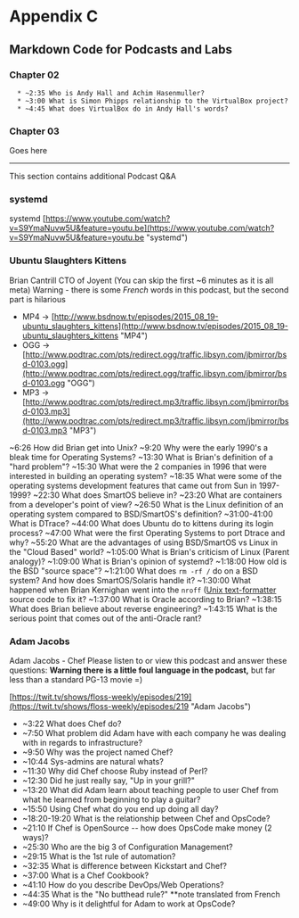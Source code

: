 # Appendix C

## Markdown Code for Podcasts and Labs

### Chapter 02
```
  * ~2:35 Who is Andy Hall and Achim Hasenmuller?
  * ~3:00 What is Simon Phipps relationship to the VirtualBox project?
  * ~4:45 What does VirtualBox do in Andy Hall's words?
```

### Chapter 03

Goes here

---

This section contains additional Podcast Q&A

### systemd
systemd
[https://www.youtube.com/watch?v=S9YmaNuvw5U&feature=youtu.be](https://www.youtube.com/watch?v=S9YmaNuvw5U&feature=youtu.be "systemd")

### Ubuntu Slaughters Kittens

Brian Cantrill CTO of Joyent
(You can skip the first ~6 minutes as it is all meta)
Warning - there is some *French* words in this podcast, but the second part is hilarious

*  MP4 -> [http://www.bsdnow.tv/episodes/2015_08_19-ubuntu_slaughters_kittens](http://www.bsdnow.tv/episodes/2015_08_19-ubuntu_slaughters_kittens "MP4")
*  OGG -> [http://www.podtrac.com/pts/redirect.ogg/traffic.libsyn.com/jbmirror/bsd-0103.ogg](http://www.podtrac.com/pts/redirect.ogg/traffic.libsyn.com/jbmirror/bsd-0103.ogg "OGG")
*  MP3 -> [http://www.podtrac.com/pts/redirect.mp3/traffic.libsyn.com/jbmirror/bsd-0103.mp3](http://www.podtrac.com/pts/redirect.mp3/traffic.libsyn.com/jbmirror/bsd-0103.mp3 "MP3")

~6:26 How did Brian get into Unix?
~9:20 Why were the early 1990's a bleak time for Operating Systems?
~13:30 What is Brian's definition of a "hard problem"?
~15:30 What were the 2 companies in 1996 that were interested in building an operating system?
~18:35 What were some of the operating systems development features that came out from Sun in 1997-1999?
~22:30 What does SmartOS believe in?
~23:20 What are containers from a developer's point of view?
~26:50 What is the Linux definition of an operating system compared to BSD/SmartOS's definition?
~31:00-41:00 What is DTrace?
~44:00 What does Ubuntu do to kittens during its login process?
~47:00 What were the first Operating Systems to port Dtrace and why?
~55:20 What are the advantages of using BSD/SmartOS vs Linux in the "Cloud Based" world?
~1:05:00 What is Brian's criticism of Linux (Parent analogy)?
~1:09:00 What is Brian's opinion of systemd?
~1:18:00 How old is the BSD "source space"?
~1:21:00 What does ```rm -rf /``` do on a BSD system? And how does SmartOS/Solaris handle it?
~1:30:00 What happened when Brian Kernighan went into the ```nroff``` ([Unix text-formatter](https://en.wikipedia.org/wiki/Nroff "Nroff") source code to fix it?
~1:37:00 What is Oracle according to Brian?
~1:38:15 What does Brian believe about reverse engineering?
~1:43:15 What is the serious point that comes out of the anti-Oracle rant?

### Adam Jacobs


Adam Jacobs - Chef
Please listen to or view this podcast and answer these questions:
**Warning there is a little foul language in the podcast,** but far less than a standard PG-13 movie =)

[https://twit.tv/shows/floss-weekly/episodes/219](https://twit.tv/shows/floss-weekly/episodes/219 "Adam Jacobs")

  * ~3:22 What does Chef do?
  * ~7:50 What problem did Adam have with each company he was dealing with in regards to infrastructure?
  * ~9:50 Why was the project named Chef?
  * ~10:44 Sys-admins are natural whats?
  * ~11:30 Why did Chef choose Ruby instead of Perl?
  * ~12:30 Did he just really say, "Up in your grill?"
  * ~13:20 What did Adam learn about teaching people to user Chef from what he learned from beginning to play a guitar?
  * ~15:50 Using Chef what do you end up doing all day?
  * ~18:20-19:20 What is the relationship between Chef and OpsCode?
  * ~21:10 If Chef is OpenSource -- how does OpsCode make money (2 ways)?
  * ~25:30 Who are the big 3 of Configuration Management?
  * ~29:15 What is the 1st rule of automation?
  * ~32:35 What is difference between Kickstart and Chef?
  * ~37:00 What is a Chef Cookbook?
  * ~41:10 How do you describe DevOps/Web Operations?
  * ~44:35  What is the "No butthead rule?"  **note translated from French
  * ~49:00 Why is it delightful for Adam to work at OpsCode?
